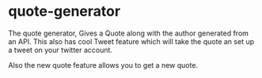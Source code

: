 # quote-generator
The quote generator, Gives a Quote along with the author generated from an API. This also has cool Tweet feature which will take the quote an set up a tweet on your twitter account.

Also the new quote feature allows you to get a new quote.
